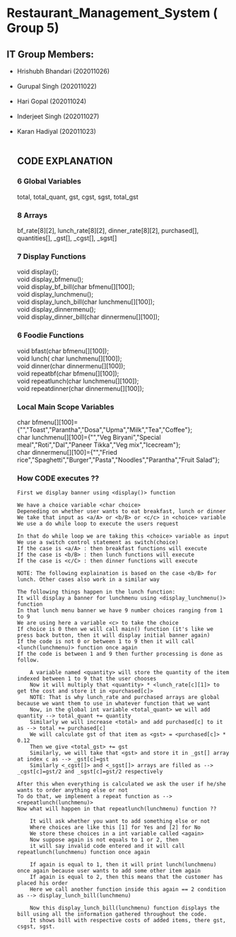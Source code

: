 # Restaurant_Management_System ( Group 5)  
 <h2>IT Group Members:  </h2>
<ul>
<li>Hrishubh Bhandari (202011026)</li>  <br />  
<li>Gurupal Singh (202011022)</li>    <br />
<li>Hari Gopal (202011024)</li>  <br />
<li>Inderjeet Singh (202011027)</li>  <br />
<li>Karan Hadiyal (202011023)</li>  <br />

<h2>CODE EXPLANATION</h2>

<h3>6 Global Variables</h3>
    total, total_quant, gst, cgst, sgst, total_gst

<h3>8 Arrays</h3>
    bf_rate[8][2], lunch_rate[8][2], dinner_rate[8][2], purchased[], quantities[], _gst[], _cgst[], _sgst[]

<h3>7 Display Functions</h3>
      void display();<br />
      void display_bfmenu();<br />
      void display_bf_bill(char bfmenu[][100]);<br />
      void display_lunchmenu();<br />
      void display_lunch_bill(char lunchmenu[][100]);<br />
      void display_dinnermenu();<br />
      void display_dinner_bill(char dinnermenu[][100]);<br />

<h3>6 Foodie Functions</h3>
      void bfast(char bfmenu[][100]);<br />
      void lunch( char lunchmenu[][100]);<br />
      void dinner(char dinnermenu[][100]);<br />
      void repeatbf(char bfmenu[][100]);<br />
      void repeatlunch(char lunchmenu[][100]);<br />
      void repeatdinner(char dinnermenu[][100]);<br />

<h3>Local Main Scope Variables</h3>
      char bfmenu[][100]={"","Toast","Parantha","Dosa","Upma","Milk","Tea","Coffee"};<br />
	  char lunchmenu[][100]={"","Veg Biryani","Special meal","Roti","Dal","Paneer Tikka","Veg mix","Icecream"};<br />
      char dinnermenu[][100]={"","Fried rice","Spaghetti","Burger","Pasta","Noodles","Parantha","Fruit Salad"};<br />

<h3>How CODE executes ??</h3><!>
	
	First we display banner using <display()> function
	
	We have a choice variable <char choice>
	Depeneding on whether user wants to eat breakfast, lunch or dinner
	We take that input as <a/A> or <b/B> or <c/c> in <choice> variable
	We use a do while loop to execute the users request 
	
	In that do while loop we are taking this <choice> variable as input
	We use a switch control statement as switch(choice)
	If the case is <a/A> : then breakfast functions will execute
	If the case is <b/B> : then lunch functions will execute
	If the case is <c/C> : then dinner functions will execute

	NOTE: The following explaination is based on the case <b/B> for lunch. Other cases also work in a similar way

	The following things happen in the lunch function:
	It will display a banner for lunchmenu using <display_lunchmenu()> function
	In that lunch menu banner we have 9 number choices ranging from 1 to 9	
	We are using here a variable <c> to take the choice
	If choice is 0 then we will call main() function (it's like we press back button, then it will display initial banner again)
	If the code is not 0 or between 1 to 9 then it will call <lunch(lunchmenu)> function once again
	If the code is between 1 and 9 then further processing is done as follow. 

		A variable named <quantity> will store the quantity of the item indexed between 1 to 9 that the user chooses
		Now it will multiply that <quantity> * <lunch_rate[c][1]> to get the cost and store it in <purchased[c]>
		NOTE: That is why lunch_rate and purchased arrays are global because we want them to use in whatever function that we want
		Now, in the global int variable <total_quant> we will add quantity --> total_quant += quantity
		Similarly we will increase <total> and add purchased[c] to it as --> total += purchased[c]
		We will calculate gst of that item as <gst> = <purchased[c]> * 0.12
		Then we give <total_gst> += gst
		Similarly, we will take that <gst> and store it in _gst[] array at index c as --> _gst[c]=gst
		Similarly <_cgst[]> and <_sgst[]> arrays are filled as --> _cgst[c]=gst/2 and _sgst[c]=gst/2 respectively

	After this when everything is calculated we ask the user if he/she wants to order anything else or not
	To do that, we implement a repeat function as --> <repeatlunch(lunchmenu)>
	Now what will happen in that repeatlunch(lunchmenu) function ??

		It will ask whether you want to add something else or not
		Where choices are like this [1] for Yes and [2] for No
		We store these choices in a int variable called <again>
		Now suppose again is not equals to 1 or 2, then
		it will say invalid code entered and it will call repeatlunch(lunchmenu) function once again

		If again is equal to 1, then it will print lunch(lunchmenu) once again because user wants to add some other item again
		If again is equal to 2, then this means that the customer has placed his order 
		Here we call another function inside this again == 2 condition as --> display_lunch_bill(lunchmenu)

		Now this display_lunch_bill(lunchmenu) function displays the bill using all the information gathered throughout the code.
		It shows bill with respective costs of added items, there gst, csgst, sgst.
